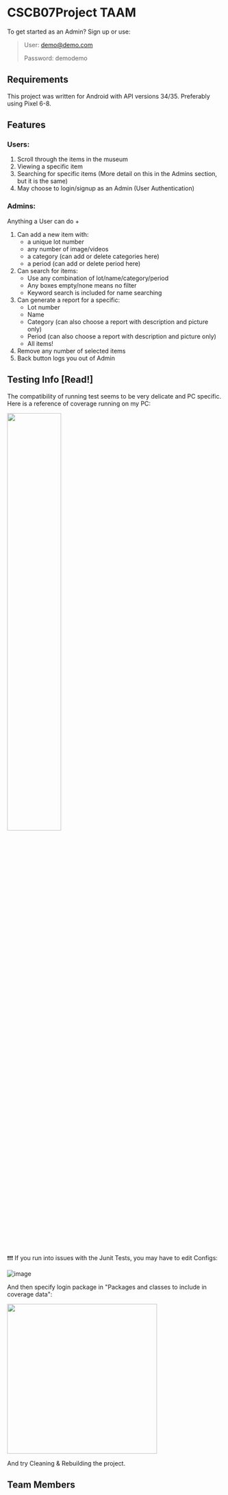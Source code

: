 # CSCB07Project TAAM
To get started as an Admin? Sign up or use:
> User: demo@demo.com
> 
> Password: demodemo

## Requirements
This project was written for Android with API versions 34/35. Preferably using Pixel 6-8.

## Features
### Users:
1. Scroll through the items in the museum
2. Viewing a specific item
3. Searching for specific items (More detail on this in the Admins section, but it is the same)
4. May choose to login/signup as an Admin (User Authentication)

### Admins:
Anything a User can do +
1. Can add a new item with:
   - a unique lot number
   - any number of image/videos
   - a category (can add or delete categories here)
   - a period (can add or delete period here)
2. Can search for items:
   - Use any combination of lot/name/category/period
   - Any boxes empty/none means no filter
   - Keyword search is included for name searching
3. Can generate a report for a specific:
   - Lot number
   - Name
   - Category (can also choose a report with description and picture only)
   - Period (can also choose a report with description and picture only)
   - All items!
5. Remove any number of selected items
6. Back button logs you out of Admin

## Testing Info [Read!]
The compatibility of running test seems to be very delicate and  PC specific.
Here is a reference of coverage running on my PC: 

<img src="https://github.com/user-attachments/assets/f3a06e96-ef62-46e3-af19-24b6fb792552" height="50%">

❗❗❗ If you run into issues with the Junit Tests, you may have to edit Configs:

![image](https://github.com/user-attachments/assets/a2c3d6dd-ee03-4505-807b-b23d1b200b38)

And then specify login package in "Packages and classes to include in coverage data":

<img src="https://github.com/user-attachments/assets/38c2b2f5-d0af-49d6-b2b9-53fde56a2955" width="350" height="350">

And try Cleaning & Rebuilding the project.

## Team Members
